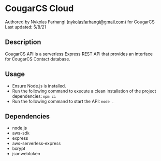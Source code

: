# CougarCS Cloud
Authored by Nykolas Farhangi (nykolasfarhangi@gmail.com) for CougarCS <br>
Last updated: 5/8/21

## Description

CougarCS API is a serverless Express REST API that provides an interface for CougarCS Contact database.

## Usage

- Ensure Node.js is installed.
- Run the following command to execute a clean installation of the project dependencies:
```npm ci```
- Run the following command to start the API:
```node .```

## Dependencies

- node.js
- aws-sdk
- express
- aws-serverless-express
- bcrypt
- jsonwebtoken
